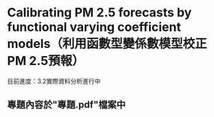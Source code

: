 # Calibrating PM 2.5 forecasts by functional varying coefficient models（利用函數型變係數模型校正PM 2.5預報）  
目前進度：3.2實際資料分析進行中  
## 專題內容於"專題.pdf"檔案中  

